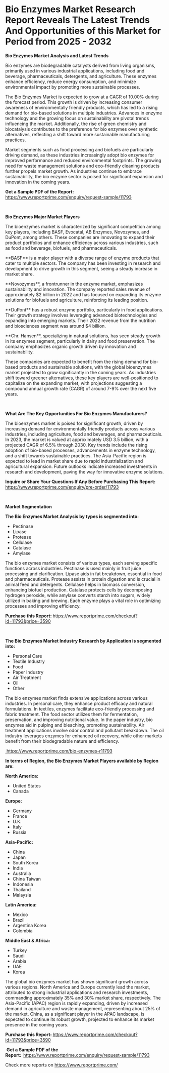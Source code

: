 <p><h1>Bio Enzymes Market Research Report Reveals The Latest Trends And Opportunities of this Market for Period from 2025 - 2032</h1></p><p><strong>Bio Enzymes Market Analysis and Latest Trends</strong></p>
<p><p>Bio enzymes are biodegradable catalysts derived from living organisms, primarily used in various industrial applications, including food and beverage, pharmaceuticals, detergents, and agriculture. These enzymes enhance efficiency, reduce energy consumption, and minimize environmental impact by promoting more sustainable processes.</p><p>The Bio Enzymes Market is expected to grow at a CAGR of 10.00% during the forecast period. This growth is driven by increasing consumer awareness of environmentally friendly products, which has led to a rising demand for bio-based solutions in multiple industries. Advances in enzyme technology and the growing focus on sustainability are pivotal trends influencing the market. Additionally, the rise of green chemistry and biocatalysis contributes to the preference for bio enzymes over synthetic alternatives, reflecting a shift toward more sustainable manufacturing practices.</p><p>Market segments such as food processing and biofuels are particularly driving demand, as these industries increasingly adopt bio enzymes for improved performance and reduced environmental footprints. The growing need for waste management solutions and eco-friendly cleaning products further propels market growth. As industries continue to embrace sustainability, the bio enzyme sector is poised for significant expansion and innovation in the coming years.</p></p>
<p><strong>Get a Sample PDF of the Report:&nbsp;</strong> <a href="https://www.reportprime.com/enquiry/request-sample/11793?utm_campaign=3520&utm_medium=2&utm_source=Github&utm_content=ia&utm_term=17032025&utm_id=bio-enzymes">https://www.reportprime.com/enquiry/request-sample/11793</a></p>
<p>&nbsp;</p>
<p><strong>Bio Enzymes Major Market Players</strong></p>
<p><p>The bioenzymes market is characterized by significant competition among key players, including BASF, Evocatal, AB Enzymes, Novozymes, and DuPont, among others. These companies are innovating to expand their product portfolios and enhance efficiency across various industries, such as food and beverage, biofuels, and pharmaceuticals.</p><p>**BASF** is a major player with a diverse range of enzyme products that cater to multiple sectors. The company has been investing in research and development to drive growth in this segment, seeing a steady increase in market share.</p><p>**Novozymes**, a frontrunner in the enzyme market, emphasizes sustainability and innovation. The company reported sales revenue of approximately $2 billion in 2022 and has focused on expanding its enzyme solutions for biofuels and agriculture, reinforcing its leading position.</p><p>**DuPont** has a robust enzyme portfolio, particularly in food applications. Their growth strategy involves leveraging advanced biotechnologies and expanding into emerging markets. Their 2022 revenue from the nutrition and biosciences segment was around $4 billion.</p><p>**Chr. Hansen**, specializing in natural solutions, has seen steady growth in its enzymes segment, particularly in dairy and food preservation. The company emphasizes organic growth driven by innovation and sustainability.</p><p>These companies are expected to benefit from the rising demand for bio-based products and sustainable solutions, with the global bioenzymes market projected to grow significantly in the coming years. As industries shift toward greener alternatives, these key players are well-positioned to capitalize on the expanding market, with projections suggesting a compound annual growth rate (CAGR) of around 7-9% over the next five years.</p></p>
<p>&nbsp;</p>
<p><strong>What Are The Key Opportunities For Bio Enzymes Manufacturers?</strong></p>
<p><p>The bioenzymes market is poised for significant growth, driven by increasing demand for environmentally friendly products across various industries, including agriculture, food and beverages, and pharmaceuticals. In 2023, the market is valued at approximately USD 3.5 billion, with a projected CAGR of 6.5% through 2030. Key trends include the rising adoption of bio-based processes, advancements in enzyme technology, and a shift towards sustainable practices. The Asia-Pacific region is expected to lead in market share due to rapid industrialization and agricultural expansion. Future outlooks indicate increased investments in research and development, paving the way for innovative enzyme solutions.</p></p>
<p><strong>Inquire or Share Your Questions If Any Before Purchasing This Report:</strong> <a href="https://www.reportprime.com/enquiry/pre-order/11793?utm_campaign=3520&utm_medium=2&utm_source=Github&utm_content=ia&utm_term=17032025&utm_id=bio-enzymes">https://www.reportprime.com/enquiry/pre-order/11793</a></p>
<p>&nbsp;</p>
<p><strong>Market Segmentation</strong></p>
<p><strong>The Bio Enzymes Market Analysis by types is segmented into:</strong></p>
<p><ul><li>Pectinase</li><li>Lipase</li><li>Protease</li><li>Cellulase</li><li>Catalase</li><li>Amylase</li></ul></p>
<p><p>The bio enzymes market consists of various types, each serving specific functions across industries. Pectinase is used mainly in fruit juice processing and clarification. Lipase aids in fat breakdown, essential in food and pharmaceuticals. Protease assists in protein digestion and is crucial in animal feed and detergents. Cellulase helps in biomass conversion, enhancing biofuel production. Catalase protects cells by decomposing hydrogen peroxide, while amylase converts starch into sugars, widely utilized in baking and brewing. Each enzyme plays a vital role in optimizing processes and improving efficiency.</p></p>
<p><strong>Purchase this Report:&nbsp;</strong><a href="https://www.reportprime.com/checkout?id=11793&price=3590&utm_campaign=3520&utm_medium=2&utm_source=Github&utm_content=ia&utm_term=17032025&utm_id=bio-enzymes">https://www.reportprime.com/checkout?id=11793&price=3590</a></p>
<p>&nbsp;</p>
<p><strong>The Bio Enzymes Market Industry Research by Application is segmented into:</strong></p>
<p><ul><li>Personal Care</li><li>Textile Industry</li><li>Food</li><li>Paper Industry</li><li>Air Treatment</li><li>Oil</li><li>Other</li></ul></p>
<p><p>The bio enzymes market finds extensive applications across various industries. In personal care, they enhance product efficacy and natural formulations. In textiles, enzymes facilitate eco-friendly processing and fabric treatment. The food sector utilizes them for fermentation, preservation, and improving nutritional value. In the paper industry, bio enzymes aid in pulping and bleaching, promoting sustainability. Air treatment applications involve odor control and pollutant breakdown. The oil industry leverages enzymes for enhanced oil recovery, while other markets benefit from their biodegradable nature and efficiency.</p></p>
<p><a href="https://www.reportprime.com/bio-enzymes-r11793?utm_campaign=3520&utm_medium=2&utm_source=Github&utm_content=ia&utm_term=17032025&utm_id=bio-enzymes">&nbsp;https://www.reportprime.com/bio-enzymes-r11793</a></p>
<p><strong>In terms of Region, the Bio Enzymes Market Players available by Region are:</strong></p>
<p>
    <p> <strong> North America: </strong>
        <ul>
            <li>United States</li>
            <li>Canada</li>
        </ul>
        </p> 
    <p> <strong> Europe: </strong>
        <ul>
            <li>Germany</li>
            <li>France</li>
            <li>U.K.</li>
            <li>Italy</li>
            <li>Russia</li>
        </ul>
        </p> 
    <p> <strong> Asia-Pacific: </strong>
        <ul>
            <li>China</li>
            <li>Japan</li>
            <li>South Korea</li>
            <li>India</li>
            <li>Australia</li>
            <li>China Taiwan</li>
            <li>Indonesia</li>
            <li>Thailand</li>
            <li>Malaysia</li>
        </ul>
        </p> 
    <p> <strong> Latin America: </strong>
        <ul>
            <li>Mexico</li>
            <li>Brazil</li>
            <li>Argentina Korea</li>
            <li>Colombia</li>
        </ul>
        </p> 
    <p> <strong> Middle East & Africa: </strong>
        <ul>
            <li>Turkey</li>
            <li>Saudi</li>
            <li>Arabia</li>
            <li>UAE</li>
            <li>Korea</li>
        </ul>
    </p>
    </p>
<p><p>The global bio enzymes market has shown significant growth across various regions. North America and Europe currently lead the market, attributed to strong industrial applications and research investments, commanding approximately 35% and 30% market share, respectively. The Asia-Pacific (APAC) region is rapidly expanding, driven by increased demand in agriculture and waste management, representing about 25% of the market. China, as a significant player in the APAC landscape, is expected to continue its robust growth, projected to enhance its market presence in the coming years.</p></p>
<p><strong>Purchase this Report: </strong><a href="https://www.reportprime.com/checkout?id=11793&price=3590&utm_campaign=3520&utm_medium=2&utm_source=Github&utm_content=ia&utm_term=17032025&utm_id=bio-enzymes">https://www.reportprime.com/checkout?id=11793&price=3590</a></p>
<p>&nbsp;<strong>Get a Sample PDF of the Report:&nbsp;&nbsp;</strong><a href="https://www.reportprime.com/enquiry/request-sample/11793?utm_campaign=3520&utm_medium=2&utm_source=Github&utm_content=ia&utm_term=17032025&utm_id=bio-enzymes">https://www.reportprime.com/enquiry/request-sample/11793</a></p>
<p><strong></strong></p>
<p>Check more reports on <a href="https://www.reportprime.com/?utm_campaign=3520&utm_medium=2&utm_source=Github&utm_content=ia&utm_term=17032025&utm_id=bio-enzymes">https://www.reportprime.com/</a></p>